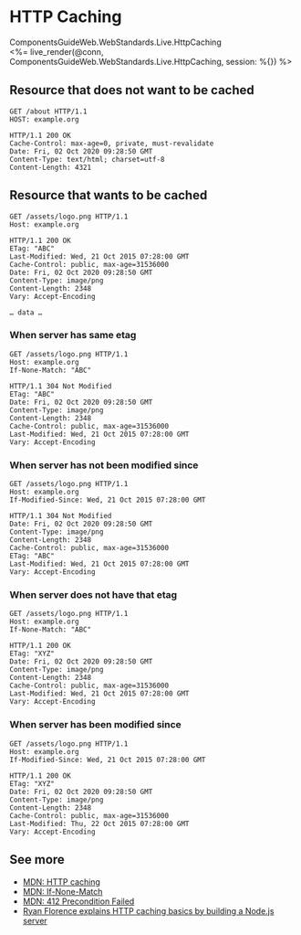 # HTTP Caching

<live-render>
ComponentsGuideWeb.WebStandards.Live.HttpCaching
</live-render>

<div>
<%= live_render(@conn, ComponentsGuideWeb.WebStandards.Live.HttpCaching, session: %{}) %>
</div>

## Resource that does not want to be cached

```http
GET /about HTTP/1.1
HOST: example.org
```

```http
HTTP/1.1 200 OK
Cache-Control: max-age=0, private, must-revalidate
Date: Fri, 02 Oct 2020 09:28:50 GMT
Content-Type: text/html; charset=utf-8
Content-Length: 4321
```

## Resource that wants to be cached

```http
GET /assets/logo.png HTTP/1.1
Host: example.org
```

```http
HTTP/1.1 200 OK
ETag: "ABC"
Last-Modified: Wed, 21 Oct 2015 07:28:00 GMT 
Cache-Control: public, max-age=31536000
Date: Fri, 02 Oct 2020 09:28:50 GMT
Content-Type: image/png
Content-Length: 2348
Vary: Accept-Encoding

… data …
```

### When server has same etag

```http
GET /assets/logo.png HTTP/1.1
Host: example.org
If-None-Match: "ABC"
```

```http
HTTP/1.1 304 Not Modified
ETag: "ABC"
Date: Fri, 02 Oct 2020 09:28:50 GMT
Content-Type: image/png
Content-Length: 2348
Cache-Control: public, max-age=31536000
Last-Modified: Wed, 21 Oct 2015 07:28:00 GMT 
Vary: Accept-Encoding

```

### When server has not been modified since

```http
GET /assets/logo.png HTTP/1.1
Host: example.org
If-Modified-Since: Wed, 21 Oct 2015 07:28:00 GMT 
```

```http
HTTP/1.1 304 Not Modified
Date: Fri, 02 Oct 2020 09:28:50 GMT
Content-Type: image/png
Content-Length: 2348
Cache-Control: public, max-age=31536000
ETag: "ABC"
Last-Modified: Wed, 21 Oct 2015 07:28:00 GMT 
Vary: Accept-Encoding

```

### When server does not have that etag

```http
GET /assets/logo.png HTTP/1.1
Host: example.org
If-None-Match: "ABC"
```

```http
HTTP/1.1 200 OK
ETag: "XYZ"
Date: Fri, 02 Oct 2020 09:28:50 GMT
Content-Type: image/png
Content-Length: 2348
Cache-Control: public, max-age=31536000
Last-Modified: Wed, 21 Oct 2015 07:28:00 GMT 
Vary: Accept-Encoding

```

### When server has been modified since

```http
GET /assets/logo.png HTTP/1.1
Host: example.org
If-Modified-Since: Wed, 21 Oct 2015 07:28:00 GMT 
```

```http
HTTP/1.1 200 OK
ETag: "XYZ"
Date: Fri, 02 Oct 2020 09:28:50 GMT
Content-Type: image/png
Content-Length: 2348
Cache-Control: public, max-age=31536000
Last-Modified: Thu, 22 Oct 2015 07:28:00 GMT 
Vary: Accept-Encoding

```

## See more

- [MDN: HTTP caching](https://developer.mozilla.org/en-US/docs/Web/HTTP/Caching)
- [MDN: If-None-Match](https://developer.mozilla.org/en-US/docs/Web/HTTP/Headers/If-None-Match)
- [MDN: 412 Precondition Failed](https://developer.mozilla.org/en-US/docs/Web/HTTP/Status/412)
- [Ryan Florence explains HTTP caching basics by building a Node.js server](https://www.youtube.com/watch?v=3XkU_DXcgl0)
